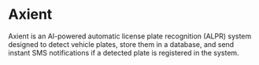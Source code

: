 # Axient
Axient is an AI-powered automatic license plate recognition (ALPR) system designed to detect vehicle plates, store them in a database, and send instant SMS notifications if a detected plate is registered in the system.
